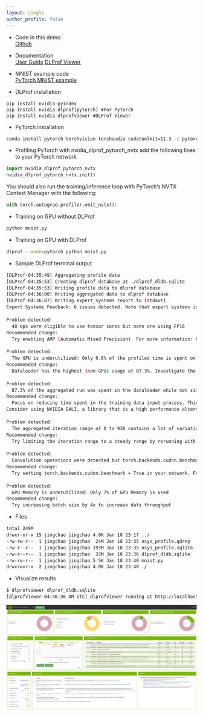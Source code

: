 ```yaml
---
layout: single
author_profile: false
---
```


- Code in this demo  
[Github](https://github.com/JingchaoZhang/DLProf_Demo)

- Documentation  
[User Guide](https://docs.nvidia.com/deeplearning/frameworks/dlprof-user-guide/index.html#profiling)
[DLProf Viewer](https://docs.nvidia.com/deeplearning/frameworks/dlprof-viewer-user-guide/index.html)

- MNIST example code  
[PyTorch MNIST example](https://github.com/pytorch/examples/blob/master/mnist/main.py)
  
- DLProf installation
```
pip install nvidia-pyindex
pip install nvidia-dlprof[pytorch] #For PyTorch
pip install nvidia-dlprofviewer #DLProf Viewer
```
  
- PyTorch installation
```bash
conda install pytorch torchvision torchaudio cudatoolkit=11.3 -c pytorch
```
  
- Profiling PyTorch with nvidia_dlprof_pytorch_nvtx
add the following lines to your PyTorch network
```python
import nvidia_dlprof_pytorch_nvtx
nvidia_dlprof_pytorch_nvtx.init()
```
You should also run the training/inference loop with PyTorch’s NVTX Context Manager with the following:
```python
with torch.autograd.profiler.emit_nvtx():
```
  
- Training on GPU without DLProf
```bash
python mnist.py
```
  
- Training on GPU with DLProf
```bash
dlprof --mode=pytorch python mnist.py
```
  
- Sample DLProf terminal output
```bash
[DLProf-04:35:49] Aggregating profile data
[DLProf-04:35:53] Creating dlprof database at ./dlprof_dldb.sqlite
[DLProf-04:35:53] Writing profile data to dlprof database
[DLProf-04:36:00] Writing aggregated data to dlprof database
[DLProf-04:36:07] Writing expert_systems report to (stdout)
Expert Systems Feedback: 6 issues detected. Note that expert systems is still experimental as are all recommended changes

Problem detected: 
  48 ops were eligible to use tensor cores but none are using FP16
Recommended change: 
  Try enabling AMP (Automatic Mixed Precision). For more information: https://developer.nvidia.com/automatic-mixed-precision

Problem detected: 
  The GPU is underutilized: Only 0.6% of the profiled time is spent on GPU kernel operations
Recommended change: 
  Dataloader has the highest (non-GPU) usage at 87.3%. Investigate the dataloading pipeline as this often indicates too much time is being spent here

Problem detected: 
  87.3% of the aggregated run was spent in the dataloader while not simultaneously running on the GPU
Recommended change: 
  Focus on reducing time spent in the training data input process. This could be time spent in file reading, preprocessing and augmentation or file transfer.
Consider using NVIDIA DALI, a library that is a high performance alternative to built-in data loaders and data iterators. Learn more here: https://developer.nvidia.com/DALI

Problem detected: 
  The aggregated iteration range of 0 to 938 contains a lot of variation
Recommended change: 
  Try limiting the iteration range to a steady range by rerunning with the --database option and setting --iter_start=3 --iter_stop=107

Problem detected: 
  Convolution operations were detected but torch.backends.cudnn.benchmark was not enabled.
Recommended change: 
  Try setting torch.backends.cudnn.benchmark = True in your network. For best performance, the input shapes should be relatively stable.

Problem detected: 
  GPU Memory is underutilized: Only 7% of GPU Memory is used
Recommended change: 
  Try increasing batch size by 4x to increase data throughput
```
  
- Files
```bash
total 249M
drwxr-xr-x 15 jingchao jingchao 4.0K Jan 18 23:17 ../
-rw-rw-r--  1 jingchao jingchao  24M Jan 18 23:35 nsys_profile.qdrep
-rw-r--r--  1 jingchao jingchao 193M Jan 18 23:35 nsys_profile.sqlite
-rw-r--r--  1 jingchao jingchao  33M Jan 18 23:36 dlprof_dldb.sqlite
-rw-rw-r--  1 jingchao jingchao 5.5K Jan 18 23:40 mnist.py
drwxrwxr-x  2 jingchao jingchao 4.0K Jan 18 23:40 ./
```
  
- Visualize results
```bash
$ dlprofviewer dlprof_dldb.sqlite 
[dlprofviewer-04:46:36 AM UTC] dlprofviewer running at http://localhost:8000
```
![alt text](https://raw.githubusercontent.com/JingchaoZhang/JingchaoZhang.github.io/master/images/DLProf_sample_output.png)

